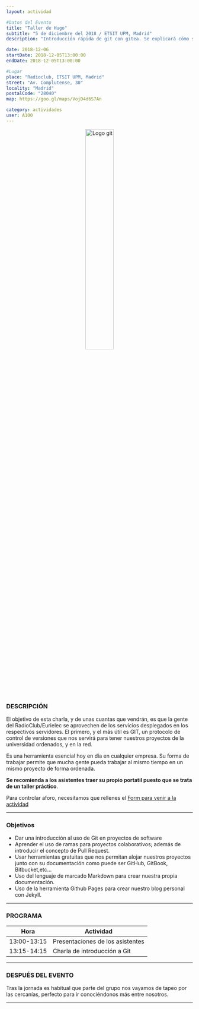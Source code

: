 ```yaml
---
layout: actividad

#Datos del Evento
title: "Taller de Hugo"
subtitle: "5 de diciembre del 2018 / ETSIT UPM, Madrid"
description: "Introducción rápida de git con gitea. Se explicará cómo sacar partido de git para los trabajos que nos envian en la universidad. Además se enseñarán algunas cosas muy útiles como github pages para hacer blogs."

date: 2018-12-06
startDate: 2018-12-05T13:00:00
endDate: 2018-12-05T13:00:00

#Lugar
place: "Radioclub, ETSIT UPM, Madrid"
street: "Av. Complutense, 30"
locality: "Madrid"
postalCode: "28040"
map: https://goo.gl/maps/VojD4d6S7An

category: actividades
user: A100
---
```


<p align="center">
  <img src="/2018-12-02/git_logo.png" alt="Logo git" width="39%"/>
</p>

### DESCRIPCIÓN

El objetivo de esta charla, y de unas cuantas que vendrán, es que la gente del RadioClub/Eurielec se aprovechen de los servicios desplegados en los respectivos servidores. El primero, y el más útil es GIT, un protocolo de control de versiones que nos servirá para tener nuestros proyectos de la universidad ordenados, y en la red.

Es una herramienta esencial hoy en día en cualquier empresa. Su forma de trabajar permite que mucha gente pueda trabajar al mismo tiempo en un mismo proyecto de forma ordenada.

**Se recomienda a los asistentes traer su propio portatil puesto que se trata de un taller práctico**.

Para controlar aforo, necesitamos que rellenes el [Form para venir a la actividad](https://goo.gl/forms/6JNPppLRb8tUH6ZL2)

---

### Objetivos

* Dar una introducción al uso de Git en proyectos de software
* Aprender el uso de ramas para proyectos colaborativos; además de introducir el concepto de Pull Request.
* Usar herramientas gratuitas que nos permitan alojar nuestros proyectos junto con su documentación como puede ser GitHub, GitBook, Bitbucket,etc…
* Uso del lenguaje de marcado Markdown para crear nuestra propia documentación.
* Uso de la herramienta Github Pages para crear nuestro blog personal con Jekyll.

---

### PROGRAMA

| Hora | Actividad |
|---|---|
| 13:00-13:15   | Presentaciones de los asistentes  |
| 13:15-14:15   | Charla de introducción a Git |

---

### DESPUÉS DEL EVENTO

Tras la jornada es habitual que parte del grupo nos vayamos de tapeo por las cercanías, perfecto para ir conociéndonos más entre nosotros.

---
